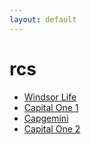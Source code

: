 ```yaml
---
layout: default
---
```

# rcs
* [Windsor Life](/assignments/Windsor%20Life.html)
* [Capital One 1](/assignments/Capital%20One%201.html)
* [Capgemini](/assignments/Capgemini.html)
* [Capital One 2](/assignments/Capital%20One%202.html)
